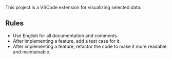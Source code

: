 This project is a VSCode extension for visualizing selected data.

## Rules

- Use English for all documentation and comments.
- After implementing a feature, add a test case for it.
- After implementing a feature, refactor the code to make it more readable and maintainable.
